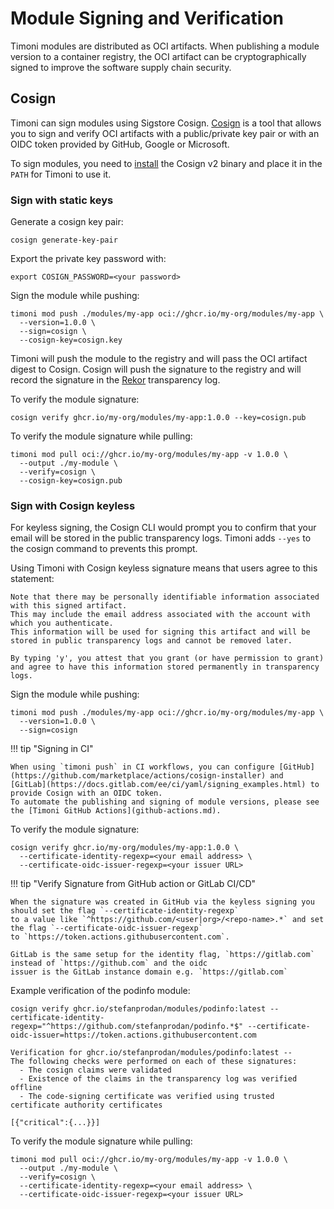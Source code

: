# Module Signing and Verification

Timoni modules are distributed as OCI artifacts. When publishing a module version to a container registry,
the OCI artifact can be cryptographically signed to improve the software supply chain security.

## Cosign

Timoni can sign modules using Sigstore Cosign.
[Cosign](https://github.com/sigstore/cosign) is a tool that allows you to sign and verify
OCI artifacts with a public/private key pair or with an OIDC token provided by GitHub, Google or Microsoft.

To sign modules, you need to [install](https://docs.sigstore.dev/system_config/installation/)
the Cosign v2 binary and place it in the `PATH` for Timoni to use it.

### Sign with static keys

Generate a cosign key pair:

```shell
cosign generate-key-pair
```

Export the private key password with:

```shell
export COSIGN_PASSWORD=<your password>
```

Sign the module while pushing:

```shell
timoni mod push ./modules/my-app oci://ghcr.io/my-org/modules/my-app \
  --version=1.0.0 \
  --sign=cosign \
  --cosign-key=cosign.key
```

Timoni will push the module to the registry and will pass the OCI artifact digest to Cosign.
Cosign will push the signature to the registry and will record the signature in
the [Rekor](https://github.com/sigstore/rekor) transparency log.

To verify the module signature:

```shell
cosign verify ghcr.io/my-org/modules/my-app:1.0.0 --key=cosign.pub
```

To verify the module signature while pulling:

```shell
timoni mod pull oci://ghcr.io/my-org/modules/my-app -v 1.0.0 \
  --output ./my-module \
  --verify=cosign \
  --cosign-key=cosign.pub
```

### Sign with Cosign keyless

For keyless signing, the Cosign CLI would prompt you to confirm that your email will be stored
in the public transparency logs. Timoni adds `--yes` to the cosign command to prevents this prompt.

Using Timoni with Cosign keyless signature means that users agree to this statement:

```text
Note that there may be personally identifiable information associated with this signed artifact.
This may include the email address associated with the account with which you authenticate.
This information will be used for signing this artifact and will be stored in public transparency logs and cannot be removed later.

By typing 'y', you attest that you grant (or have permission to grant) and agree to have this information stored permanently in transparency logs.
```

Sign the module while pushing:

```shell
timoni mod push ./modules/my-app oci://ghcr.io/my-org/modules/my-app \
  --version=1.0.0 \
  --sign=cosign
```

!!! tip "Signing in CI"

    When using `timoni push` in CI workflows, you can configure [GitHub](https://github.com/marketplace/actions/cosign-installer) and
    [GitLab](https://docs.gitlab.com/ee/ci/yaml/signing_examples.html) to provide Cosign with an OIDC token. 
    To automate the publishing and signing of module versions, please see the [Timoni GitHub Actions](github-actions.md).

To verify the module signature:

```shell
cosign verify ghcr.io/my-org/modules/my-app:1.0.0 \
  --certificate-identity-regexp=<your email address> \
  --certificate-oidc-issuer-regexp=<your issuer URL>
```

!!! tip "Verify Signature from GitHub action or GitLab CI/CD"

    When the signature was created in GitHub via the keyless signing you should set the flag `--certificate-identity-regexp`
    to a value like `^https://github.com/<user|org>/<repo-name>.*` and set the flag `--certificate-oidc-issuer-regexp`
    to `https://token.actions.githubusercontent.com`.

    GitLab is the same setup for the identity flag, `https://gitlab.com` instead of `https://github.com` and the oidc
    issuer is the GitLab instance domain e.g. `https://gitlab.com`

Example verification of the podinfo module:

```shell
cosign verify ghcr.io/stefanprodan/modules/podinfo:latest --certificate-identity-regexp="^https://github.com/stefanprodan/podinfo.*$" --certificate-oidc-issuer=https://token.actions.githubusercontent.com

Verification for ghcr.io/stefanprodan/modules/podinfo:latest --
The following checks were performed on each of these signatures:
  - The cosign claims were validated
  - Existence of the claims in the transparency log was verified offline
  - The code-signing certificate was verified using trusted certificate authority certificates

[{"critical":{...}}]
```

To verify the module signature while pulling:

```shell
timoni mod pull oci://ghcr.io/my-org/modules/my-app -v 1.0.0 \
  --output ./my-module \
  --verify=cosign \
  --certificate-identity-regexp=<your email address> \
  --certificate-oidc-issuer-regexp=<your issuer URL>
```
